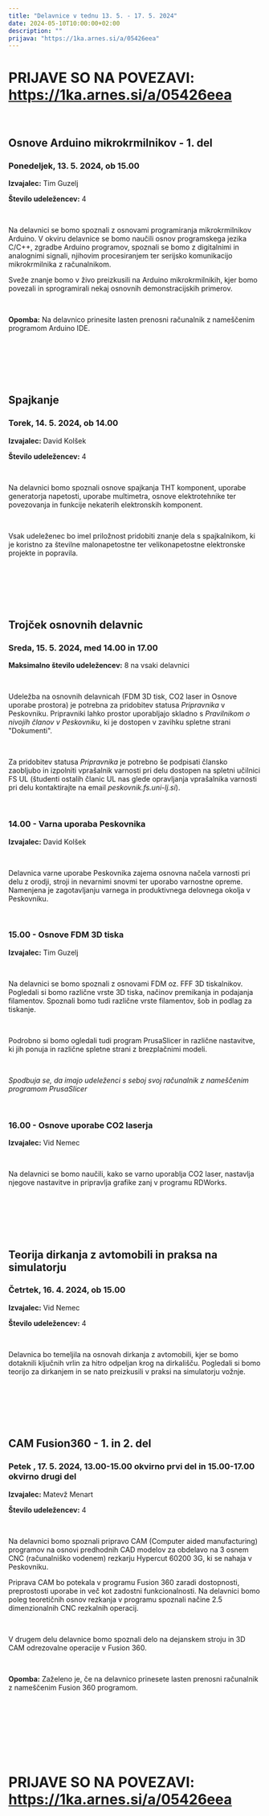 ```yaml
---
title: "Delavnice v tednu 13. 5. - 17. 5. 2024"
date: 2024-05-10T10:00:00+02:00
description: ""
prijava: "https://1ka.arnes.si/a/05426eea"
---
```


# PRIJAVE SO NA POVEZAVI: https://1ka.arnes.si/a/05426eea

&nbsp;

## Osnove Arduino mikrokrmilnikov - 1. del
### Ponedeljek, 13. 5. 2024, ob 15.00
**Izvajalec:** Tim Guzelj

**Število udeležencev:** 4

&nbsp;

Na delavnici se bomo spoznali z osnovami programiranja mikrokrmilnikov Arduino. 
V okviru delavnice se bomo naučili osnov programskega jezika C/C++, zgradbe Arduino programov, spoznali se bomo z digitalnimi in analognimi signali, njihovim procesiranjem ter serijsko komunikacijo mikrokrmilnika z računalnikom.

Sveže znanje bomo v živo preizkusili na Arduino mikrokrmilnikih, kjer bomo povezali in sprogramirali nekaj osnovnih demonstracijskih primerov. 
 
&nbsp;

**Opomba:** Na delavnico prinesite lasten prenosni računalnik z nameščenim programom Arduino IDE.

&nbsp;

&nbsp;

&nbsp;


## Spajkanje
### Torek, 14. 5. 2024, ob 14.00
**Izvajalec:** David Kolšek 

**Število udeležencev:** 4

&nbsp;

Na delavnici bomo spoznali osnove spajkanja THT komponent, uporabe generatorja napetosti, uporabe multimetra, osnove elektrotehnike ter povezovanja in funkcije nekaterih elektronskih komponent.

&nbsp;

Vsak udeleženec bo imel priložnost pridobiti znanje dela s spajkalnikom, ki je koristno za številne malonapetostne ter velikonapetostne elektronske projekte in popravila.


&nbsp;

&nbsp;

&nbsp;



## Trojček osnovnih delavnic
### Sreda, 15. 5. 2024, med 14.00 in 17.00

**Maksimalno število udeležencev:** 8 na vsaki delavnici

&nbsp;

Udeležba na osnovnih delavnicah (FDM 3D tisk, CO2 laser in Osnove uporabe prostora) je potrebna za pridobitev statusa _Pripravnika_ v Peskovniku. Pripravniki lahko prostor uporabljajo skladno s _Pravilnikom o nivojih članov v Peskovniku_, ki je dostopen v zavihku spletne strani "Dokumenti".  

&nbsp;

Za pridobitev statusa _Pripravnika_ je potrebno še podpisati člansko zaobljubo in izpolniti vprašalnik varnosti pri delu dostopen na spletni učilnici FS UL (študenti ostalih članic UL nas glede opravljanja vprašalnika varnosti pri delu kontaktirajte na email *peskovnik.fs.uni-lj.si*). 

&nbsp;

### 14.00 - Varna uporaba Peskovnika
**Izvajalec:** David Kolšek

&nbsp;

Delavnica varne uporabe Peskovnika zajema osnovna načela varnosti pri delu z orodji, stroji in nevarnimi snovmi ter uporabo varnostne opreme. Namenjena je zagotavljanju varnega in produktivnega delovnega okolja v Peskovniku.

&nbsp;

### 15.00 - Osnove FDM 3D tiska
**Izvajalec:** Tim Guzelj

&nbsp;

Na delavnici se bomo spoznali z osnovami FDM oz. FFF 3D tiskalnikov. Pogledali si bomo različne vrste 3D tiska, načinov premikanja in podajanja filamentov. Spoznali bomo tudi različne vrste filamentov, šob in podlag za tiskanje.

&nbsp;

Podrobno si bomo ogledali tudi program PrusaSlicer in različne nastavitve, ki jih ponuja in različne spletne strani z brezplačnimi modeli. 

&nbsp;


*Spodbuja se, da imajo udeleženci s seboj svoj računalnik z nameščenim programom PrusaSlicer*

&nbsp;

### 16.00 - Osnove uporabe CO2 laserja
**Izvajalec:** Vid Nemec

&nbsp;

Na delavnici se bomo naučili, kako se varno uporablja CO2 laser, nastavlja njegove nastavitve in pripravlja grafike zanj v programu RDWorks. 

&nbsp;





&nbsp;

&nbsp;

## Teorija dirkanja z avtomobili in praksa na simulatorju
### Četrtek, 16. 4. 2024, ob 15.00
**Izvajalec:** Vid Nemec

**Število udeležencev:** 4

&nbsp;

Delavnica bo temeljila na osnovah dirkanja z avtomobili, kjer se bomo dotaknili ključnih vrlin za hitro odpeljan krog na dirkališču. Pogledali si bomo teorijo za dirkanjem in se nato preizkusili v praksi na simulatorju vožnje. 


&nbsp;

&nbsp;

&nbsp;


## CAM Fusion360 - 1. in 2. del
### Petek , 17. 5. 2024, 13.00-15.00 okvirno prvi del in 15.00-17.00 okvirno drugi del
**Izvajalec:** Matevž Menart

**Število udeležencev:** 4

&nbsp;

Na delavnici bomo spoznali pripravo CAM (Computer aided manufacturing) programov na osnovi predhodnih CAD modelov za obdelavo na 3 osnem CNC (računalniško vodenem) rezkarju Hypercut 60200 3G, ki se nahaja v Peskovniku. 

Priprava CAM bo potekala v programu Fusion 360 zaradi dostopnosti, preprostosti uporabe in več kot zadostni funkcionalnosti. Na delavnici bomo poleg teoretičnih osnov rezkanja v programu spoznali načine 2.5 dimenzionalnih CNC rezkalnih operacij. 

&nbsp;

V drugem delu delavnice bomo spoznali delo na dejanskem stroju in 3D CAM odrezovalne operacije v Fusion 360.   

&nbsp;

**Opomba:** Zaželeno je, če na delavnico prinesete lasten prenosni računalnik z nameščenim Fusion 360 programom.

&nbsp;

&nbsp;  

&nbsp;  

&nbsp;  

# PRIJAVE SO NA POVEZAVI: https://1ka.arnes.si/a/05426eea


